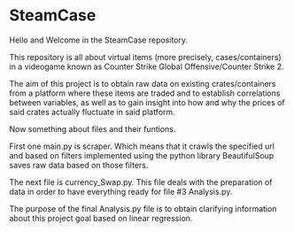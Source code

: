 # SteamCase
Hello and Welcome in the SteamCase repository.

This repository is all about virtual items (more precisely, cases/containers) in a videogame known as Counter Strike Global Offensive/Counter Strike 2.

The aim of this project is to obtain raw data on existing crates/containers from a platform where these items are traded and to establish correlations between variables, as well as to gain insight into how and why the prices of said crates actually fluctuate in said platform.


Now something about files and their funtions.

First one main.py is scraper. Which means that it crawls the specified url and based on filters implemented using the python library BeautifulSoup saves raw data based on those filters.

The next file is currency_Swap.py. This file deals with the preparation of data in order to have everything ready for file #3 Analysis.py.

The purpose of the final Analysis.py file is to obtain clarifying information about this project goal based on linear regression.
